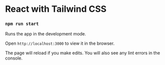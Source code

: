 # React with Tailwind CSS

### `npm run start`

Runs the app in the development mode.

Open `http://localhost:3000` to view it in the browser.

The page will reload if you make edits. You will also see any lint errors in the console.
